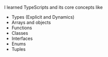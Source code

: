 I learned TypeScripts and its core concepts like

- Types (Explicit and Dynamics)
- Arrays and objects
- Functions
- Classes
- Interfaces
- Enums
- Tuples
